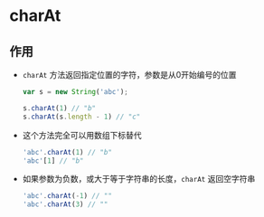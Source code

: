 # charAt

## 作用

  - `charAt` 方法返回指定位置的字符，参数是从0开始编号的位置

    ```javascript
    var s = new String('abc');

    s.charAt(1) // "b"
    s.charAt(s.length - 1) // "c"
    ```

  - 这个方法完全可以用数组下标替代

    ```javascript
    'abc'.charAt(1) // "b"
    'abc'[1] // "b"
    ```

  - 如果参数为负数，或大于等于字符串的长度，`charAt` 返回空字符串

    ```javascript
    'abc'.charAt(-1) // ""
    'abc'.charAt(3) // ""
    ```

